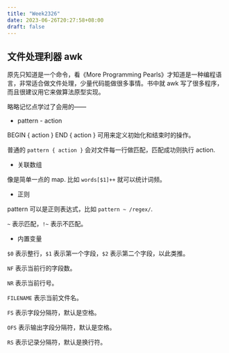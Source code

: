 ```yaml
---
title: "Week2326"
date: 2023-06-26T20:27:58+08:00
draft: false
---
```


## 文件处理利器 awk

原先只知道是一个命令，看《More Programming Pearls》才知道是一种编程语言，非常适合做文件处理，少量代码能做很多事情。书中就 awk 写了很多程序，而且很建议用它来做算法原型实现。

略略记忆点学过了会用的——

+ pattern - action

BEGIN { action }
END { action }
可用来定义初始化和结束时的操作。

普通的 `pattern { action }` 会对文件每一行做匹配，匹配成功则执行 action.

+ 关联数组

像是简单一点的 map. 比如 `words[$1]++` 就可以统计词频。

+ 正则

pattern 可以是正则表达式，比如 `pattern ~ /regex/`. 

`~` 表示匹配，`!~` 表示不匹配。

+ 内置变量

`$0` 表示整行，`$1` 表示第一个字段，`$2` 表示第二个字段，以此类推。

`NF` 表示当前行的字段数。

`NR` 表示当前行号。

`FILENAME` 表示当前文件名。

`FS` 表示字段分隔符，默认是空格。

`OFS` 表示输出字段分隔符，默认是空格。

`RS` 表示记录分隔符，默认是换行符。
